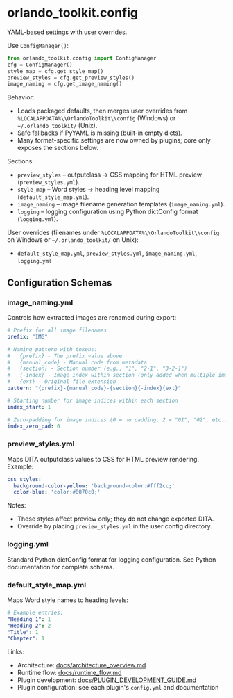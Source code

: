# orlando_toolkit.config

YAML-based settings with user overrides.

Use `ConfigManager()`:
```python
from orlando_toolkit.config import ConfigManager
cfg = ConfigManager()
style_map = cfg.get_style_map()
preview_styles = cfg.get_preview_styles()
image_naming = cfg.get_image_naming()
```

Behavior:
- Loads packaged defaults, then merges user overrides from `%LOCALAPPDATA%\\OrlandoToolkit\\config` (Windows) or `~/.orlando_toolkit/` (Unix).
- Safe fallbacks if PyYAML is missing (built-in empty dicts).
- Many format-specific settings are now owned by plugins; core only exposes the sections below.

Sections:
- `preview_styles` – outputclass → CSS mapping for HTML preview (`preview_styles.yml`).
- `style_map` – Word styles → heading level mapping (`default_style_map.yml`).
- `image_naming` – image filename generation templates (`image_naming.yml`).
- `logging` – logging configuration using Python dictConfig format (`logging.yml`).

User overrides (filenames under `%LOCALAPPDATA%\\OrlandoToolkit\\config` on Windows or `~/.orlando_toolkit/` on Unix):
- `default_style_map.yml`, `preview_styles.yml`, `image_naming.yml`, `logging.yml`

## Configuration Schemas

### image_naming.yml

Controls how extracted images are renamed during export:

```yaml
# Prefix for all image filenames
prefix: "IMG"

# Naming pattern with tokens:
#   {prefix} - The prefix value above
#   {manual_code} - Manual code from metadata
#   {section} - Section number (e.g., "1", "2-1", "3-2-1")
#   {-index} - Image index within section (only added when multiple images)
#   {ext} - Original file extension
pattern: "{prefix}-{manual_code}-{section}{-index}{ext}"

# Starting number for image indices within each section
index_start: 1

# Zero-padding for image indices (0 = no padding, 2 = "01", "02", etc.)
index_zero_pad: 0
```

### preview_styles.yml

Maps DITA outputclass values to CSS for HTML preview rendering. Example:

```yaml
css_styles:
  background-color-yellow: 'background-color:#fff2cc;'
  color-blue: 'color:#0070c0;'
```

Notes:
- These styles affect preview only; they do not change exported DITA.
- Override by placing `preview_styles.yml` in the user config directory.

### logging.yml

Standard Python dictConfig format for logging configuration. See Python documentation for complete schema.

### default_style_map.yml

Maps Word style names to heading levels:

```yaml
# Example entries:
"Heading 1": 1
"Heading 2": 2
"Title": 1
"Chapter": 1
```

Links:
- Architecture: [docs/architecture_overview.md](../../docs/architecture_overview.md)
- Runtime flow: [docs/runtime_flow.md](../../docs/runtime_flow.md)
- Plugin development: [docs/PLUGIN_DEVELOPMENT_GUIDE.md](../../docs/PLUGIN_DEVELOPMENT_GUIDE.md)
- Plugin configuration: see each plugin's `config.yml` and documentation
